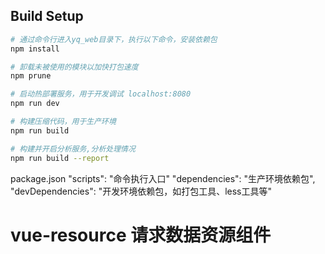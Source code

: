 ## Build Setup

``` bash
# 通过命令行进入yq_web目录下，执行以下命令，安装依赖包
npm install

# 卸载未被使用的模块以加快打包速度
npm prune

# 启动热部署服务，用于开发调试 localhost:8080
npm run dev

# 构建压缩代码，用于生产环境
npm run build

# 构建并开启分析服务,分析处理情况
npm run build --report
```

package.json
  "scripts": "命令执行入口"
  "dependencies": "生产环境依赖包",
  "devDependencies": "开发环境依赖包，如打包工具、less工具等"
  
# vue-resource 请求数据资源组件